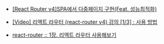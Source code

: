 - [[React Router v4]SPA에서 다중페이지 구현(Feat. 성능최적화)](https://qvil.github.io/react/react-router-v4/)

- [[Video] 리액트 라우터 (react-router v4) 강의 [1/3] : 사용 방법](https://velopert.com/3275)

- [react-router :: 1장. 리액트 라우터 사용해보기](https://velopert.com/3417)
